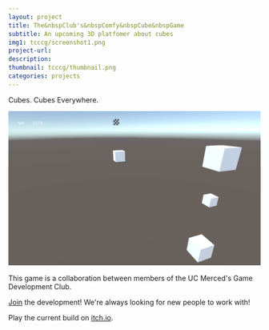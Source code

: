 ```yaml
---
layout: project
title: The&nbspClub's&nbspComfy&nbspCube&nbspGame
subtitle: An upcoming 3D platfomer about cubes
img1: tcccg/screenshot1.png
project-url:
description:
thumbnail: tcccg/thumbnail.png
categories: projects
---
```



Cubes. Cubes Everywhere.

![](\assets\images\projects\tcccg\screenshot1.png)

This game is a collaboration between members of the UC Merced's Game Development Club.

[Join](https://github.com/UCMercedGameDevelopmentClub/The-Clubs-Comfy-Cube-Game) the development! We're always looking for new people to work with!

Play the current build on [itch.io](https://ucmgdc.itch.io/tcccg?password=ucmgdc).